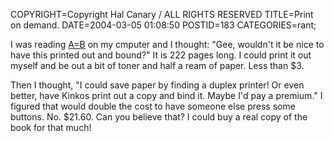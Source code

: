 COPYRIGHT=Copyright Hal Canary / ALL RIGHTS RESERVED
TITLE=Print on demand.
DATE=2004-03-05 01:08:50
POSTID=183
CATEGORIES=rant;

I was reading [A=B](http://www.cis.upenn.edu/~wilf/Downld.html) on my cmputer and I thought: "Gee, wouldn't it be nice to have this printed out and bound?" It is 222 pages long. I could print it out myself and be out a bit of toner and half a ream of paper. Less than $3.

Then I thought, "I could save paper by finding a duplex printer! Or even better, have Kinkos print out a copy and bind it. Maybe I'd pay a premium." I figured that would double the cost to have someone else press some buttons. No. $21.60. Can you believe that? I could buy a real copy of the book for that much!
